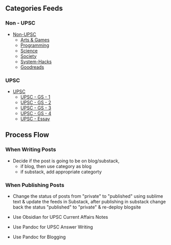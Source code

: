 ## Categories Feeds
### Non - UPSC
- [Non-UPSC](https://jeanbourgain8.github.io/categories/cat_non-upsc.xml)
	- [Arts & Games](https://jeanbourgain8.github.io/categories/cat_arts-games.xml)
	- [Programming](https://jeanbourgain8.github.io/categories/cat_programming.xml)
	- [Science](https://jeanbourgain8.github.io/categories/cat_science.xml)
	- [Society](https://jeanbourgain8.github.io/categories/cat_society.xml)
	- [System-Hacks](https://jeanbourgain8.github.io/categories/cat_system-hacks.xml)
	- [Goodreads](https://jeanbourgain8.github.io/categories/cat_goodreads.xml)

### UPSC
- [UPSC](https://jeanbourgain8.github.io/categories/cat_upsc.xml)
	- [UPSC - GS - 1](https://jeanbourgain8.github.io/categories/cat_gs-1.xml)
	- [UPSC - GS - 2](https://jeanbourgain8.github.io/categories/cat_gs-2.xml)
	- [UPSC - GS - 3](https://jeanbourgain8.github.io/categories/cat_gs-3.xml)
	- [UPSC - GS - 4](https://jeanbourgain8.github.io/categories/cat_gs-4.xml)
	- [UPSC - Essay](https://jeanbourgain8.github.io/categories/cat_essay.xml)

## Process Flow
### When Writing Posts
- Decide if the post is going to be on blog/substack, 
	- if blog, then use category as blog
	- if substack, add appropriate categorty

### When Publishing Posts
- Change the status of posts from "private" to "published" using sublime text & update the feeds in Substack, after publishing in substack change back the status "published" to "private" & re-deploy blogsite


- Use Obsidian for UPSC Current Affairs Notes
- Use Pandoc for UPSC Answer Writing
- Use Pandoc for Blogging
